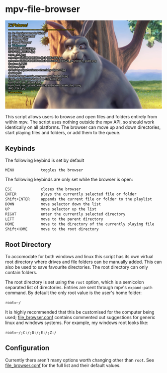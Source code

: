 # mpv-file-browser

![cover](screenshots\front.png)

This script allows users to browse and open files and folders entirely from within mpv. The script uses nothing outside the mpv API, so should work identically on all platforms. The browser can move up and down directories, start playing files and folders, or add them to the queue.

## Keybinds
The following keybind is set by default

    MENU            toggles the browser

The following keybinds are only set while the browser is open:

    ESC             closes the browser
    ENTER           plays the currently selected file or folder
    Shift+ENTER     appends the current file or folder to the playlist
    DOWN            move selector down the list
    UP              move selector up the list
    RIGHT           enter the currently selected directory
    LEFT            move to the parent directory
    HOME            move to the directory of the currently playing file
    Shift+HOME      move to the root directory

## Root Directory
To accomodate for both windows and linux this script has its own virtual root directory where drives and file folders can be manually added. This can also be used to save favourite directories. The root directory can only contain folders.

The root directory is set using the `root` option, which is a semicolon separated list of directories. Entries are sent through mpv's `expand-path` command. By default the only root value is the user's home folder:

`root=~/`

It is highly recommended that this be customised for the computer being used; [file_browser.conf](file_browser.conf) contains commented out suggestions for generic linux and windows systems. For example, my windows root looks like:

`root=~/;C:/;D:/;E:/;Z:/`

## Configuration
Currently there aren't many options worth changing other than `root`. See [file_browser.conf](file_browser.conf) for the full list and their default values.
